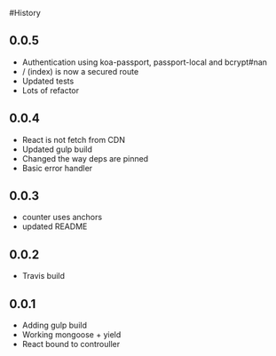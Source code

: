 #History

## 0.0.5
- Authentication using koa-passport, passport-local and bcrypt#nan
- / (index) is now a secured route
- Updated tests
- Lots of refactor

## 0.0.4
- React is not fetch from CDN
- Updated gulp build
- Changed the way deps are pinned
- Basic error handler

## 0.0.3
- counter uses anchors
- updated README

## 0.0.2
- Travis build

## 0.0.1
- Adding gulp build
- Working mongoose + yield
- React bound to controuller
